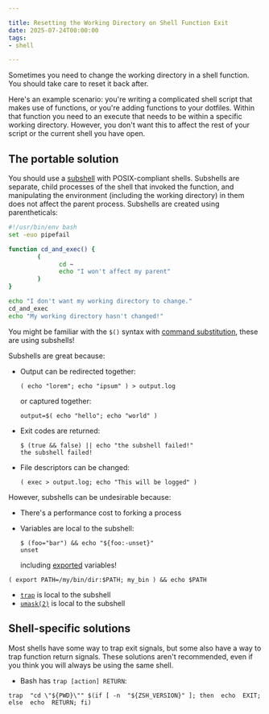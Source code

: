```yaml
---

title: Resetting the Working Directory on Shell Function Exit
date: 2025-07-24T00:00:00
tags:
- shell

---
```


Sometimes you need to change the working directory in a shell function. You should take care to reset it back after.

Here's an example scenario: you're writing a complicated shell script that makes use of functions, or you're adding functions to your dotfiles. Within that function you need to an execute that needs to be within a specific working directory. However, you don't want this to affect the rest of your script or the current shell you have open.

## The portable solution

You should use a [subshell](https://tldp.org/LDP/abs/html/subshells.html) with POSIX-compliant shells. Subshells are separate, child processes of the shell that invoked the function, and manipulating the environment (including the working directory) in them does not affect the parent process. Subshells are created using parentheticals:

```bash
#!/usr/bin/env bash
set -euo pipefail

function cd_and_exec() {
		(
			  cd ~
			  echo "I won't affect my parent"
		)
}

echo "I don't want my working directory to change."
cd_and_exec
echo "My working directory hasn't changed!"
```

You might be familiar with the `$()` syntax with [command substitution](https://www.gnu.org/software/bash/manual/html_node/Command-Substitution.html), these are using subshells!

Subshells are great because:

- Output can be redirected together:

	```shell
	( echo "lorem"; echo "ipsum" ) > output.log
	```

	or captured together:

	```shell
	output=$( echo "hello"; echo "world" )
	```

- Exit codes are returned:

	```shell
	$ (true && false) || echo "the subshell failed!"
	the subshell failed!
	```

- File descriptors can be changed:

	```shell
	( exec > output.log; echo "This will be logged" )
	```

However, subshells can be undesirable because:

- There's a performance cost to forking a process
- Variables are local to the subshell:

	```shell
	$ (foo="bar") && echo "${foo:-unset}"
	unset
	```

	including [exported](https://www.gnu.org/software/bash/manual/html_node/Bourne-Shell-Builtins.html#index-export) variables!

```shell
( export PATH=/my/bin/dir:$PATH; my_bin ) && echo $PATH
```

- [`trap`](https://man7.org/linux/man-pages/man1/trap.1p.html) is local to the subshell
- [`umask(2)`](https://linux.die.net/man/2/umask) is local to the subshell

## Shell-specific solutions

Most shells have some way to trap exit signals, but some also have a way to trap function return signals. These solutions aren't recommended, even if you think you will always be using the same shell.

- Bash has `trap [action] RETURN`:

```shell
trap  "cd \"${PWD}\"" $(if [ -n  "${ZSH_VERSION}" ]; then  echo  EXIT; else  echo  RETURN; fi)
```
<!--stackedit_data:
eyJoaXN0b3J5IjpbNzI3NDgwMDcyLC05ODAzMDA1MzNdfQ==
-->